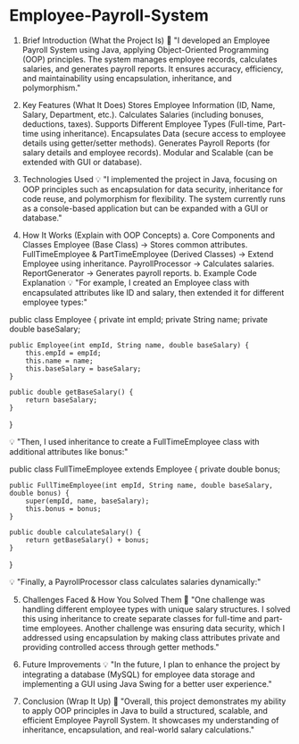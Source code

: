 # Employee-Payroll-System

1. Brief Introduction (What the Project Is)
💬 "I developed an Employee Payroll System using Java, applying Object-Oriented Programming (OOP) principles. The system manages employee records, calculates salaries, and generates payroll reports. It ensures accuracy, efficiency, and maintainability using encapsulation, inheritance, and polymorphism."

2. Key Features (What It Does)
Stores Employee Information (ID, Name, Salary, Department, etc.).
Calculates Salaries (including bonuses, deductions, taxes).
Supports Different Employee Types (Full-time, Part-time using inheritance).
Encapsulates Data (secure access to employee details using getter/setter methods).
Generates Payroll Reports (for salary details and employee records).
Modular and Scalable (can be extended with GUI or database).

3. Technologies Used
💡 "I implemented the project in Java, focusing on OOP principles such as encapsulation for data security, inheritance for code reuse, and polymorphism for flexibility. The system currently runs as a console-based application but can be expanded with a GUI or database."

4. How It Works (Explain with OOP Concepts)
a. Core Components and Classes
Employee (Base Class) → Stores common attributes.
FullTimeEmployee & PartTimeEmployee (Derived Classes) → Extend Employee using inheritance.
PayrollProcessor → Calculates salaries.
ReportGenerator → Generates payroll reports.
b. Example Code Explanation
💡 "For example, I created an Employee class with encapsulated attributes like ID and salary, then extended it for different employee types:"

public class Employee {
    private int empId;
    private String name;
    private double baseSalary;
    
    public Employee(int empId, String name, double baseSalary) {
        this.empId = empId;
        this.name = name;
        this.baseSalary = baseSalary;
    }

    public double getBaseSalary() {
        return baseSalary;
    }
}

💡 "Then, I used inheritance to create a FullTimeEmployee class with additional attributes like bonus:"

public class FullTimeEmployee extends Employee {
    private double bonus;
    
    public FullTimeEmployee(int empId, String name, double baseSalary, double bonus) {
        super(empId, name, baseSalary);
        this.bonus = bonus;
    }
    
    public double calculateSalary() {
        return getBaseSalary() + bonus;
    }
}

💡 "Finally, a PayrollProcessor class calculates salaries dynamically:"

5. Challenges Faced & How You Solved Them
💬 "One challenge was handling different employee types with unique salary structures. I solved this using inheritance to create separate classes for full-time and part-time employees. Another challenge was ensuring data security, which I addressed using encapsulation by making class attributes private and providing controlled access through getter methods."

6. Future Improvements
💡 "In the future, I plan to enhance the project by integrating a database (MySQL) for employee data storage and implementing a GUI using Java Swing for a better user experience."

7. Conclusion (Wrap It Up)
💬 "Overall, this project demonstrates my ability to apply OOP principles in Java to build a structured, scalable, and efficient Employee Payroll System. It showcases my understanding of inheritance, encapsulation, and real-world salary calculations."


